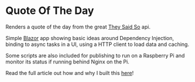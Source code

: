 # Quote Of The Day

Renders a quote of the day from the great [They Said So](https://quotes.rest/) api.

Simple [Blazor](https://dotnet.microsoft.com/apps/aspnet/web-apps/blazor) app showing basic ideas around Dependency Injection, binding to async tasks in a UI, using a HTTP client to load data and caching.

Some scripts are also included for publishing to run on a Raspberry Pi and monitor its status if running behind Nginx on the Pi.

Read the full article out how and why I built this [here](https://iancarey.ie/blog/boredmakesomething)!

